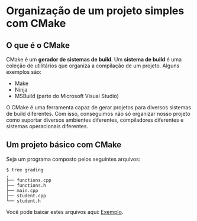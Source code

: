 Organização de um projeto simples com CMake
===========================================


O que é o CMake
---------------

CMake é um **gerador de sistemas de build**. Um **sistema de build** é uma
coleção de utilitários que organiza a compilação de um projeto. Alguns exemplos
são:

- Make
- Ninja
- MSBuild (parte do Microsoft Visual Studio)

O CMake é uma ferramenta capaz de gerar projetos para diversos sistemas de
build diferentes. Com isso, conseguimos não só organizar nosso projeto como
suportar diversos ambientes diferentes, compiladores diferentes e sistemas
operacionais diferentes.


Um projeto básico com CMake
---------------------------

Seja um programa composto pelos seguintes arquivos:

```
$ tree grading
.
├── functions.cpp
├── functions.h
├── main.cpp
├── student.cpp
└── student.h
```

Você pode baixar estes arquivos aqui: [Exemplo](https://tarcis.io/cpp/lesson_4/example.tar.gz).
